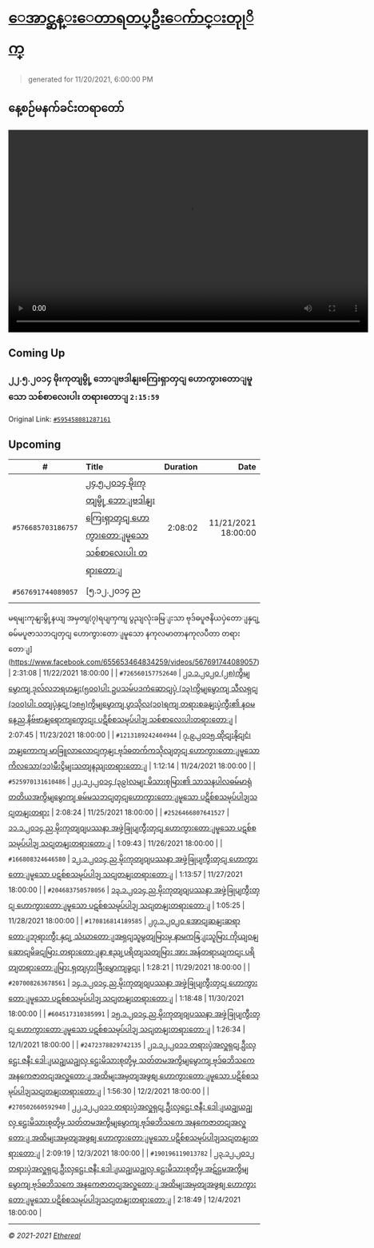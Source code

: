 # [ေအာင္ဆန္းေတာရတပ္ဦးေက်ာင္းတုုိက္](https://www.facebook.com/655653464834259)

> generated for 11/20/2021, 6:00:00 PM

## နေ့စဉ်မနက်ခင်းတရာတော်

<video type="video/mp4" src="https://storage.googleapis.com/mogok-aungsan.appspot.com/public/dhamma/videos/output.mp4" width="720" height="405" preload="auto" controls></video>

## Coming Up

### ၂၂.၅.၂၀၁၄ မိုးကုတျမွို့ ဘောျဗဒါနျးကြေးရှာတှငျ ဟောကွားတောျမူသော သစ်စာလေးပါး တရားတောျ `2:15:59`

Original Link: [`#595458081287161`](https://www.facebook.com/655653464834259/videos/595458081287161)

## Upcoming

| # | Title | Duration | Date |
|:-----:|:------|---------:|-------------:|
| `#576685703186757` | [၂၄.၅.၂၀၁၄ မိုးကုတျမွို့ ဘောျဗဒါနျးကြေးရှာတှငျ ဟောကွားတောျမူသော သစ်စာလေးပါး တရားတောျ](https://www.facebook.com/655653464834259/videos/576685703186757) | 2:08:02 | 11/21/2021 18:00:00 |
| `#567691744089057` | [၅.၁၂.၂၀၁၄ ည 
မရမျးကုနျးမွို့နယျ အမှတျ(၇)ရပျကှကျ ပွညျလုံးခမြျးသာ ဗုဒ်ဓပူဇနိယပှဲတောျနှငျ့ ဓမ်မပူဇာသဘငျတှငျ ဟောကွားတောျမူသော
နကုလမာတာနကုလပီတာ တရားတောျ](https://www.facebook.com/655653464834259/videos/567691744089057) | 2:31:08 | 11/22/2021 18:00:00 |
| `#726560157752640` | [၂၁.၁.၂၀၂၀ 
(၂၈)ကွိမျမွောကျ ဒုလ်လဘရဟနျး(၅၀၀)ပါး ဥပသမ်ပဒကံဆောငျပှဲ
(၁၃)ကွိမျမွောကျ သီလရှငျ (၁၀၀)ပါး ဝတျပှဲနှငျ့(၁၈၅)ကွိမျမွောကျ ပွာသိုလ(၁၀)ရကျ တရားစခနျးပှဲကွီး၏ နဝမနေ့ည နိဗ်ဗာနျရောကျကွောငျး ပဋိစ်စသမုပ်ပါဒျ သစ်စာလေးပါးတရားတောျ](https://www.facebook.com/655653464834259/videos/726560157752640) | 2:07:45 | 11/23/2021 18:00:00 |
| `#1213189242404944` | [၇.၉.၂၀၁၅ 
ထိုငျးနိုငျငံ၊ ဘနျကောကျ မာခြူလာလောငျကှနျး ဗုဒ်ဓတက်ကသိုလျတှငျ
ဟောကွားတောျမူသော ကိလသော(၁၁)မီးငွိမျးသတျနညျးတရားတောျ](https://www.facebook.com/655653464834259/videos/1213189242404944) | 1:12:14 | 11/24/2021 18:00:00 |
| `#525970131610486` | [၂၂.၁၂.၂၀၁၄
(၃၉)လမျး မိသားစုမြား၏ သာသနပါလဓမ်မာရုံ တတိယအကွိမျမွောကျ ဓမ်မသဘငျတှငျဟောကွားတောျမူသော ပဋိစ်စသမုပ်ပါဒျသငျတနျးတရား](https://www.facebook.com/655653464834259/videos/525970131610486) | 2:08:24 | 11/25/2021 18:00:00 |
| `#2526466807641527` | [၁၁.၁.၂၀၁၄ ည
မိုးကုတျဝျပဿနာ အဖှဲ့ခြုပျကွီးတှငျ ဟောကွားတောျမူသော
ပဋစ်စသမုပ်ပါဒျ သငျတနျးတရားတောျ](https://www.facebook.com/655653464834259/videos/2526466807641527) | 1:09:43 | 11/26/2021 18:00:00 |
| `#166808324646580` | [၁၂.၁.၂၀၁၄ ည
မိုးကုတျဝျပဿနာ အဖှဲ့ခြုပျကွီးတှငျ ဟောကွားတောျမူသော
ပဋစ်စသမုပ်ပါဒျ သငျတနျးတရားတောျ](https://www.facebook.com/655653464834259/videos/166808324646580) | 1:13:57 | 11/27/2021 18:00:00 |
| `#204683750578056` | [၁၃.၁.၂၀၁၄ ည
မိုးကုတျဝျပဿနာ အဖှဲ့ခြုပျကွီးတှငျ ဟောကွားတောျမူသော
ပဋစ်စသမုပ်ပါဒျ သငျတနျးတရားတောျ](https://www.facebook.com/655653464834259/videos/204683750578056) | 1:05:25 | 11/28/2021 18:00:00 |
| `#170816814189585` | [၂၇.၁.၂၀၂၀
အောငျဆနျးဆရာတောျဘုရားကွီး နှငျ့ သံဃာတောျအရှငျသူမွတျမြားမှ နာမကနြျးသူမြား ကိုယျဝနျဆောငျမိခငျမြား တရားတောျနာ ဧညျ့ပရိတျသတျမြား အား 
အန်တရာယျကငျး ပရိတျတရားတောျမြား ရှတျပှားခြီးမွှောကျခွငျး](https://www.facebook.com/655653464834259/videos/170816814189585) | 1:28:21 | 11/29/2021 18:00:00 |
| `#207008263678561` | [၁၄.၁.၂၀၁၄ ည
မိုးကုတျဝျပဿနာ အဖှဲ့ခြုပျကွီးတှငျ ဟောကွားတောျမူသော
ပဋစ်စသမုပ်ပါဒျ သငျတနျးတရားတောျ](https://www.facebook.com/655653464834259/videos/207008263678561) | 1:18:48 | 11/30/2021 18:00:00 |
| `#604517310385991` | [၁၅.၁.၂၀၁၄ ည
မိုးကုတျဝျပဿနာ အဖှဲ့ခြုပျကွီးတှငျ ဟောကွားတောျမူသော
ပဋစ်စသမုပ်ပါဒျ သငျတနျးတရားတောျ](https://www.facebook.com/655653464834259/videos/604517310385991) | 1:26:34 | 12/1/2021 18:00:00 |
| `#2472378829742135` | [၂၁.၁၂.၂၀၁၁
တရားပှဲအလှူရှငျ ဦးလှဌေး ဇနီး ဒေါျယဥျယဥျလှ ဌေးမိသားစုတို့မှ 
သတ်တမအကွိမျမွောကျ ဗုဒ်ဓဘိသကေ အနကေဇာတငျအလှူတောျ
အထိမျးအမှတျအဖွစျ ဟောကွားတောျမူသော ပဋိစ်စသမုပ်ပါဒျသငျတနျးတရားတောျ](https://www.facebook.com/655653464834259/videos/2472378829742135) | 1:56:30 | 12/2/2021 18:00:00 |
| `#270502660592940` | [၂၂.၁၂.၂၀၁၁
တရားပှဲအလှူရှငျ ဦးလှဌေး ဇနီး ဒေါျယဥျယဥျလှ ဌေးမိသားစုတို့မှ 
သတ်တမအကွိမျမွောကျ ဗုဒ်ဓဘိသကေ အနကေဇာတငျအလှူတောျ
အထိမျးအမှတျအဖွစျ ဟောကွားတောျမူသော ပဋိစ်စသမုပ်ပါဒျသငျတနျးတရားတောျ](https://www.facebook.com/655653464834259/videos/270502660592940) | 2:09:19 | 12/3/2021 18:00:00 |
| `#190196119013782` | [၂၃.၁၂.၂၀၁၂
တရားပှဲအလှူရှငျ ဦးလှဌေး ဇနီး ဒေါျယဥျယဥျလှ ဌေးမိသားစုတို့မှ 
အဋ်ဌမအကွိမျမွောကျ ဗုဒ်ဓဘိသကေ အနကေဇာတငျအလှူတောျ
အထိမျးအမှတျအဖွစျ ဟောကွားတောျမူသော ပဋိစ်စသမုပ်ပါဒျသငျတနျးတရားတောျ](https://www.facebook.com/655653464834259/videos/190196119013782) | 2:18:49 | 12/4/2021 18:00:00 |

---

_&copy; 2021-2021 [Ethereal](https://github.com/etherealtech)_